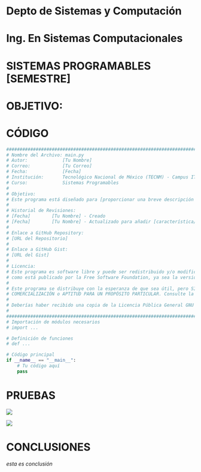# Depto de Sistemas y Computación
# Ing. En Sistemas Computacionales
# SISTEMAS PROGRAMABLES [SEMESTRE] 

# OBJETIVO:

# CÓDIGO
```python
################################################################################
# Nombre del Archivo: main.py
# Autor:             [Tu Nombre]
# Correo:            [Tu Correo]
# Fecha:             [Fecha]
# Institución:       Tecnológico Nacional de México (TECNM) - Campus ITT
# Curso:             Sistemas Programables
#
# Objetivo:
# Este programa está diseñado para [proporcionar una breve descripción del objetivo del programa].
#
# Historial de Revisiones:
# [Fecha]        [Tu Nombre] - Creado
# [Fecha]        [Tu Nombre] - Actualizado para añadir [característica/corrección]
#
# Enlace a GitHub Repository:
# [URL del Repositorio]
#
# Enlace a GitHub Gist:
# [URL del Gist]
#
# Licencia:
# Este programa es software libre y puede ser redistribuido y/o modificado bajo los términos de la Licencia Pública General GNU
# como está publicado por la Free Software Foundation, ya sea la versión 3 de la Licencia, o (a tu elección) cualquier versión posterior.
#
# Este programa se distribuye con la esperanza de que sea útil, pero SIN GARANTÍA ALGUNA; incluso sin la garantía implícita de
# COMERCIALIZACIÓN o APTITUD PARA UN PROPÓSITO PARTICULAR. Consulte la Licencia Pública General GNU para obtener más detalles.
#
# Deberías haber recibido una copia de la Licencia Pública General GNU junto con este programa. Si no es así, consulte <http://www.gnu.org/licenses/>.
#
################################################################################
# Importación de módulos necesarios
# import ...

# Definición de funciones
# def ...

# Código principal
if __name__ == "__main__":
    # Tu código aquí
    pass

```

# PRUEBAS

![](https://www.snapon.co.za/images/thumbs/default-image_550.png)

![](https://www.snapon.co.za/images/thumbs/default-image_550.png)

# CONCLUSIONES
_esta es conclusión_
